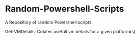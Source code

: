 # Random-Powershell-Scripts
A Repository of random Powershell scripts

Get-VMDetails:
	Colates usefull vm details for a given platform(s)
	

